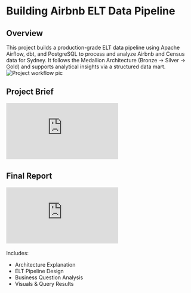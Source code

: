 # Building Airbnb ELT Data Pipeline
## Overview
This project builds a production-grade ELT data pipeline using Apache Airflow, dbt, and PostgreSQL to process and analyze Airbnb and Census data for Sydney. It follows the Medallion Architecture (Bronze → Silver → Gold) and supports analytical insights via a structured data mart.
![Project workflow pic](https://github.com/user-attachments/assets/af4e6f72-6d67-460c-b80b-095e038a8128)

## Project Brief
![Project Brief](https://github.com/muhammadazeem110/Building-Airbnb-ELT-data-pipeline/blob/main/Data%20Engineering%20Taks%20Brief.docx.pdf)

## Final Report
![Full Project Report (PDF)](https://github.com/muhammadazeem110/Building-Airbnb-ELT-data-pipeline/blob/main/Report.pdf)

Includes:
- Architecture Explanation
- ELT Pipeline Design
- Business Question Analysis
- Visuals & Query Results
